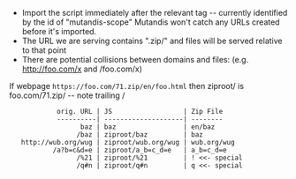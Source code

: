 * Import the script immediately after the relevant tag -- currently identified by the id of "mutandis-scope"
  Mutandis won't catch any URLs created before it's imported.
* The URL we are serving contains ".zip/" and files will be served relative to that point
* There are potential collisions between domains and files: (e.g. http://foo.com/x and /foo.com/x)

If webpage `https://foo.com/71.zip/en/foo.html`
then ziproot/ is foo.com/71.zip/ -- note trailing /

                orig. URL | JS                  | Zip File
                ----------| --------------------| --------
                      baz | baz                 | en/baz
                     /baz | ziproot/baz         | baz
       http://wub.org/wug | ziproot/wub.org/wug | wub.org/wug
               /a?b=c&d=e | ziproot/a_b=c_d=e   | a_b=c_d=e
                     /%21 | ziproot/%21         | ! <<- special
                     /q#n | ziproot/q#n         | q <<- special
       

